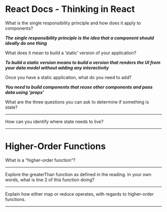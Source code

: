 # React Docs - Thinking in React

What is the single responsibility principle and how does it apply to components?

***The single responsibility principle is the idea that a component should ideally do one thing***

What does it mean to build a ‘static’ version of your application?

***To build a static version means to build a version that renders the UI from your data model without adding any interactivity***

Once you have a static application, what do you need to add?

***You need to build components that reuse other components and pass data using 'props'***

What are the three questions you can ask to determine if something is state?

******

How can you identify where state needs to live?

******

# Higher-Order Functions

What is a “higher-order function”?

******

Explore the greaterThan function as defined in the reading. In your own words, what is line 2 of this function doing?

******

Explain how either map or reduce operates, with regards to higher-order functions.

******

